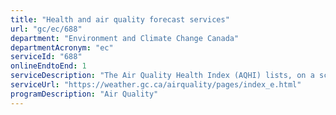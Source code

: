 ```yaml
---
title: "Health and air quality forecast services"
url: "gc/ec/688"
department: "Environment and Climate Change Canada"
departmentAcronym: "ec"
serviceId: "688"
onlineEndtoEnd: 1
serviceDescription: "The Air Quality Health Index (AQHI) lists, on a scale from 1 to 10, the short-term health risk associated with the mixture of air pollutants known to be harmful to human health. It is delivered in partnership with Health Canada, the provinces and territories, municipalities and various Non-Governmental Organizations (NGOs). This public communication tool provides the current and forecast value of the AQHI as well as how Canadians are affected (who is at risk). The AQHI forecast bulletins are issued twice daily for each AQHI forecast location, once in the morning and once in the afternoon. It provides maximum AQHI values over the next three days, with related health messages. The morning forecast bulletin is comprised of four forecast periods (today, tonight, tomorrow and tomorrow night) and the afternoon one consists of four forecast periods (tonight, tomorrow, tomorrow night and the next day) This advisory and information service is not a transactional e-service. It is information available instantly in a self-service manner and available online, or via the Automated Telephone Services (recorded information line) in selected areas. Access does not require a user's account nor an application, and the service is free of charge."
serviceUrl: "https://weather.gc.ca/airquality/pages/index_e.html"
programDescription: "Air Quality"
---
```

